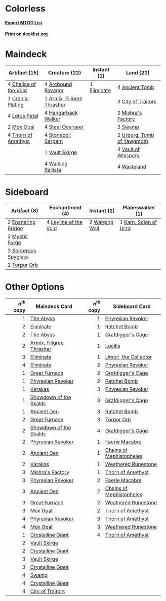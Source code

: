 # Colorless

#### [Export MTGO List](../collection/Colorless/Colorless.txt)
#### [Print on decklist.org](http://decklist.org/?deckmain=4%09Ancient%20Tomb%0A4%09Arcbound%20Ravager%0A1%09Armix,%20Filigree%20Thrasher%0A4%09Chalice%20of%20the%20Void%0A3%09City%20of%20Traitors%0A1%09Cranial%20Plating%0A1%09Eliminate%0A4%09Hangarback%20Walker%0A4%09Lotus%20Petal%0A2%09Mishra's%20Factory%0A2%09Mox%20Opal%0A4%09Steel%20Overseer%0A4%09Stonecoil%20Serpent%0A3%09Swamp%0A4%09Thorn%20of%20Amethyst%0A2%09Urborg,%20Tomb%20of%20Yawgmoth%0A1%09Vault%20Skirge%0A4%09Vault%20of%20Whispers%0A4%09Walking%20Ballista%0A4%09Wasteland&deckside=2%09Ensnaring%20Bridge%0A1%09Karn,%20Scion%20of%20Urza%0A4%09Leyline%20of%20the%20Void%0A2%09Mystic%20Forge%0A2%09Sorcerous%20Spyglass%0A2%09Torpor%20Orb%0A2%09Warping%20Wail)
# Maindeck

|                                         Artifact (15)                                          |                                            Creature (22)                                            |                                     Instant (1)                                      |                                              Land (22)                                              |
|------------------------------------------------------------------------------------------------|-----------------------------------------------------------------------------------------------------|--------------------------------------------------------------------------------------|-----------------------------------------------------------------------------------------------------|
|4 [Chalice of the Void](http://gatherer.wizards.com/Pages/Card/Details.aspx?multiverseid=442211)|4 [Arcbound Ravager](http://gatherer.wizards.com/Pages/Card/Details.aspx?multiverseid=50943)         |1 [Eliminate](http://gatherer.wizards.com/Pages/Card/Details.aspx?multiverseid=485420)|4 [Ancient Tomb](http://gatherer.wizards.com/Pages/Card/Details.aspx?multiverseid=409567)            |
|1 [Cranial Plating](http://gatherer.wizards.com/Pages/Card/Details.aspx?multiverseid=51184)     |1 [Armix, Filigree Thrasher](http://gatherer.wizards.com/Pages/Card/Details.aspx?multiverseid=497628)|                                                                                      |3 [City of Traitors](http://gatherer.wizards.com/Pages/Card/Details.aspx?multiverseid=6168)          |
|4 [Lotus Petal](http://gatherer.wizards.com/Pages/Card/Details.aspx?multiverseid=420602)        |4 [Hangarback Walker](http://gatherer.wizards.com/Pages/Card/Details.aspx?multiverseid=420600)       |                                                                                      |2 [Mishra's Factory](http://gatherer.wizards.com/Pages/Card/Details.aspx?multiverseid=2387)          |
|2 [Mox Opal](http://gatherer.wizards.com/Pages/Card/Details.aspx?multiverseid=397719)           |4 [Steel Overseer](http://gatherer.wizards.com/Pages/Card/Details.aspx?multiverseid=222714)          |                                                                                      |3 [Swamp](http://gatherer.wizards.com/Pages/Card/Details.aspx?multiverseid=439858)                   |
|4 [Thorn of Amethyst](http://gatherer.wizards.com/Pages/Card/Details.aspx?multiverseid=140166)  |4 [Stonecoil Serpent](http://gatherer.wizards.com/Pages/Card/Details.aspx?multiverseid=473197)       |                                                                                      |2 [Urborg, Tomb of Yawgmoth](http://gatherer.wizards.com/Pages/Card/Details.aspx?multiverseid=383425)|
|                                                                                                |1 [Vault Skirge](http://gatherer.wizards.com/Pages/Card/Details.aspx?multiverseid=217984)            |                                                                                      |4 [Vault of Whispers](http://gatherer.wizards.com/Pages/Card/Details.aspx?multiverseid=205313)       |
|                                                                                                |4 [Walking Ballista](http://gatherer.wizards.com/Pages/Card/Details.aspx?multiverseid=423848)        |                                                                                      |4 [Wasteland](http://gatherer.wizards.com/Pages/Card/Details.aspx?multiverseid=413790)               |


# Sideboard

|                                         Artifact (8)                                          |                                        Enchantment (4)                                         |                                       Instant (2)                                       |                                        Planeswalker (1)                                        |
|-----------------------------------------------------------------------------------------------|------------------------------------------------------------------------------------------------|-----------------------------------------------------------------------------------------|------------------------------------------------------------------------------------------------|
|2 [Ensnaring Bridge](http://gatherer.wizards.com/Pages/Card/Details.aspx?multiverseid=15866)   |4 [Leyline of the Void](http://gatherer.wizards.com/Pages/Card/Details.aspx?multiverseid=107682)|2 [Warping Wail](http://gatherer.wizards.com/Pages/Card/Details.aspx?multiverseid=407522)|1 [Karn, Scion of Urza](http://gatherer.wizards.com/Pages/Card/Details.aspx?multiverseid=442889)|
|2 [Mystic Forge](http://gatherer.wizards.com/Pages/Card/Details.aspx?multiverseid=466987)      |                                                                                                |                                                                                         |                                                                                                |
|2 [Sorcerous Spyglass](http://gatherer.wizards.com/Pages/Card/Details.aspx?multiverseid=435407)|                                                                                                |                                                                                         |                                                                                                |
|2 [Torpor Orb](http://gatherer.wizards.com/Pages/Card/Details.aspx?multiverseid=233069)        |                                                                                                |                                                                                         |                                                                                                |


# Other Options

|*n*<sup>th</sup> copy|                                           Maindeck Card                                           |*n*<sup>th</sup> copy|                                         Sideboard Card                                          |
|--------------------:|---------------------------------------------------------------------------------------------------|--------------------:|-------------------------------------------------------------------------------------------------|
|                    1|[The Abyss](http://gatherer.wizards.com/Pages/Card/Details.aspx?multiverseid=1460)                 |                    1|[Phyrexian Revoker](http://gatherer.wizards.com/Pages/Card/Details.aspx?multiverseid=383343)     |
|                    2|[Eliminate](http://gatherer.wizards.com/Pages/Card/Details.aspx?multiverseid=485420)               |                    1|[Ratchet Bomb](http://gatherer.wizards.com/Pages/Card/Details.aspx?multiverseid=370623)          |
|                    2|[The Abyss](http://gatherer.wizards.com/Pages/Card/Details.aspx?multiverseid=1460)                 |                    1|[Grafdigger's Cage](http://gatherer.wizards.com/Pages/Card/Details.aspx?multiverseid=278452)     |
|                    2|[Armix, Filigree Thrasher](http://gatherer.wizards.com/Pages/Card/Details.aspx?multiverseid=497628)|                    1|[Lucille](http://gatherer.wizards.com/Pages/Card/Details.aspx?multiverseid=497516)               |
|                    3|[Eliminate](http://gatherer.wizards.com/Pages/Card/Details.aspx?multiverseid=485420)               |                    1|[Umori, the Collector](http://gatherer.wizards.com/Pages/Card/Details.aspx?multiverseid=479751)  |
|                    4|[Eliminate](http://gatherer.wizards.com/Pages/Card/Details.aspx?multiverseid=485420)               |                    2|[Phyrexian Revoker](http://gatherer.wizards.com/Pages/Card/Details.aspx?multiverseid=383343)     |
|                    1|[Great Furnace](http://gatherer.wizards.com/Pages/Card/Details.aspx?multiverseid=389542)           |                    2|[Grafdigger's Cage](http://gatherer.wizards.com/Pages/Card/Details.aspx?multiverseid=278452)     |
|                    1|[Phyrexian Revoker](http://gatherer.wizards.com/Pages/Card/Details.aspx?multiverseid=383343)       |                    2|[Ratchet Bomb](http://gatherer.wizards.com/Pages/Card/Details.aspx?multiverseid=370623)          |
|                    1|[Karakas](http://gatherer.wizards.com/Pages/Card/Details.aspx?multiverseid=413782)                 |                    3|[Phyrexian Revoker](http://gatherer.wizards.com/Pages/Card/Details.aspx?multiverseid=383343)     |
|                    1|[Showdown of the Skalds](http://gatherer.wizards.com/Pages/Card/Details.aspx?multiverseid=503845)  |                    3|[Grafdigger's Cage](http://gatherer.wizards.com/Pages/Card/Details.aspx?multiverseid=278452)     |
|                    1|[Ancient Den](http://gatherer.wizards.com/Pages/Card/Details.aspx?multiverseid=205275)             |                    3|[Ratchet Bomb](http://gatherer.wizards.com/Pages/Card/Details.aspx?multiverseid=370623)          |
|                    2|[Great Furnace](http://gatherer.wizards.com/Pages/Card/Details.aspx?multiverseid=389542)           |                    3|[Torpor Orb](http://gatherer.wizards.com/Pages/Card/Details.aspx?multiverseid=233069)            |
|                    2|[Showdown of the Skalds](http://gatherer.wizards.com/Pages/Card/Details.aspx?multiverseid=503845)  |                    4|[Grafdigger's Cage](http://gatherer.wizards.com/Pages/Card/Details.aspx?multiverseid=278452)     |
|                    2|[Phyrexian Revoker](http://gatherer.wizards.com/Pages/Card/Details.aspx?multiverseid=383343)       |                    1|[Faerie Macabre](http://gatherer.wizards.com/Pages/Card/Details.aspx?multiverseid=201822)        |
|                    2|[Ancient Den](http://gatherer.wizards.com/Pages/Card/Details.aspx?multiverseid=205275)             |                    1|[Chains of Mephistopheles](http://gatherer.wizards.com/Pages/Card/Details.aspx?multiverseid=1431)|
|                    2|[Karakas](http://gatherer.wizards.com/Pages/Card/Details.aspx?multiverseid=413782)                 |                    1|[Weathered Runestone](http://gatherer.wizards.com/Pages/Card/Details.aspx?multiverseid=503863)   |
|                    3|[Mishra's Factory](http://gatherer.wizards.com/Pages/Card/Details.aspx?multiverseid=2387)          |                    1|[Thorn of Amethyst](http://gatherer.wizards.com/Pages/Card/Details.aspx?multiverseid=140166)     |
|                    3|[Phyrexian Revoker](http://gatherer.wizards.com/Pages/Card/Details.aspx?multiverseid=383343)       |                    2|[Faerie Macabre](http://gatherer.wizards.com/Pages/Card/Details.aspx?multiverseid=201822)        |
|                    3|[Ancient Den](http://gatherer.wizards.com/Pages/Card/Details.aspx?multiverseid=205275)             |                    2|[Chains of Mephistopheles](http://gatherer.wizards.com/Pages/Card/Details.aspx?multiverseid=1431)|
|                    3|[Great Furnace](http://gatherer.wizards.com/Pages/Card/Details.aspx?multiverseid=389542)           |                    2|[Weathered Runestone](http://gatherer.wizards.com/Pages/Card/Details.aspx?multiverseid=503863)   |
|                    3|[Mox Opal](http://gatherer.wizards.com/Pages/Card/Details.aspx?multiverseid=397719)                |                    2|[Thorn of Amethyst](http://gatherer.wizards.com/Pages/Card/Details.aspx?multiverseid=140166)     |
|                    4|[Phyrexian Revoker](http://gatherer.wizards.com/Pages/Card/Details.aspx?multiverseid=383343)       |                    3|[Thorn of Amethyst](http://gatherer.wizards.com/Pages/Card/Details.aspx?multiverseid=140166)     |
|                    4|[Mox Opal](http://gatherer.wizards.com/Pages/Card/Details.aspx?multiverseid=397719)                |                    3|[Weathered Runestone](http://gatherer.wizards.com/Pages/Card/Details.aspx?multiverseid=503863)   |
|                    1|[Crystalline Giant](http://gatherer.wizards.com/Pages/Card/Details.aspx?multiverseid=479754)       |                    4|[Thorn of Amethyst](http://gatherer.wizards.com/Pages/Card/Details.aspx?multiverseid=140166)     |
|                    2|[Vault Skirge](http://gatherer.wizards.com/Pages/Card/Details.aspx?multiverseid=217984)            |                     |                                                                                                 |
|                    2|[Crystalline Giant](http://gatherer.wizards.com/Pages/Card/Details.aspx?multiverseid=479754)       |                     |                                                                                                 |
|                    3|[Vault Skirge](http://gatherer.wizards.com/Pages/Card/Details.aspx?multiverseid=217984)            |                     |                                                                                                 |
|                    3|[Crystalline Giant](http://gatherer.wizards.com/Pages/Card/Details.aspx?multiverseid=479754)       |                     |                                                                                                 |
|                    4|[Swamp](http://gatherer.wizards.com/Pages/Card/Details.aspx?multiverseid=439858)                   |                     |                                                                                                 |
|                    4|[Crystalline Giant](http://gatherer.wizards.com/Pages/Card/Details.aspx?multiverseid=479754)       |                     |                                                                                                 |
|                    4|[City of Traitors](http://gatherer.wizards.com/Pages/Card/Details.aspx?multiverseid=6168)          |                     |                                                                                                 |

